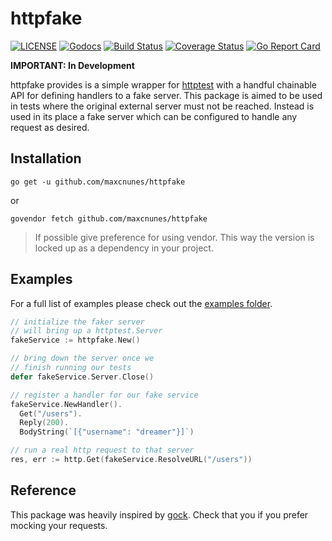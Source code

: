 httpfake
========

[![LICENSE](https://img.shields.io/badge/license-MIT-orange.svg)](LICENSE)
[![Godocs](https://img.shields.io/badge/golang-documentation-blue.svg)](https://godoc.org/github.com/maxcnunes/httpfake)
[![Build Status](https://travis-ci.org/maxcnunes/httpfake.svg?branch=master)](https://travis-ci.org/maxcnunes/httpfake)
[![Coverage Status](https://coveralls.io/repos/github/maxcnunes/httpfake/badge.svg?branch=master)](https://coveralls.io/github/maxcnunes/httpfake?branch=master)
[![Go Report Card](https://goreportcard.com/badge/github.com/maxcnunes/httpfake)](https://goreportcard.com/report/github.com/maxcnunes/httpfake)

**IMPORTANT: In Development**

httpfake provides is a simple wrapper for [httptest](https://golang.org/pkg/net/http/httptest/) with a handful chainable API for defining handlers to a fake server. This package is aimed to be used in tests where the original external server must not be reached. Instead is used in its place a fake server which can be configured to handle any request as desired.

## Installation

```
go get -u github.com/maxcnunes/httpfake
```

or

```
govendor fetch github.com/maxcnunes/httpfake
```

> If possible give preference for using vendor. This way the version is locked up as a dependency in your project.

## Examples

For a full list of examples please check out the [examples folder](examples).

```go
// initialize the faker server
// will bring up a httptest.Server
fakeService := httpfake.New()

// bring down the server once we
// finish running our tests
defer fakeService.Server.Close()

// register a handler for our fake service
fakeService.NewHandler().
  Get("/users").
  Reply(200).
  BodyString(`[{"username": "dreamer"}]`)

// run a real http request to that server
res, err := http.Get(fakeService.ResolveURL("/users"))
```

## Reference

This package was heavily inspired by [gock](https://github.com/h2non/gock). Check that you if you prefer mocking your requests.
